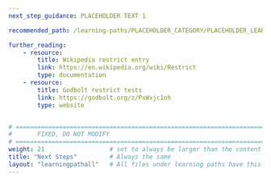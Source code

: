 ```yaml
---
next_step_guidance: PLACEHOLDER TEXT 1

recommended_path: /learning-paths/PLACEHOLDER_CATEGORY/PLACEHOLDER_LEARNING_PATH/

further_reading:
    - resource:
        title: Wikipedia restrict entry
        link: https://en.wikipedia.org/wiki/Restrict
        type: documentation
    - resource:
        title: Godbolt restrict tests
        link: https://godbolt.org/z/PxWxjc1oh
        type: website


# ================================================================================
#       FIXED, DO NOT MODIFY
# ================================================================================
weight: 21                  # set to always be larger than the content in this path, and one more than 'review'
title: "Next Steps"         # Always the same
layout: "learningpathall"   # All files under learning paths have this same wrapper
---
```

